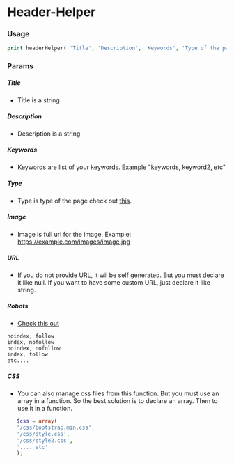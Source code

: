 # Header-Helper

### Usage

```php
print headerHelper( 'Title', 'Description', 'Keywords', 'Type of the page', 'Full url to the image', 'Robots index', 'Css array');
```

### Params

##### Title

 - Title is a string

##### Description

 - Description is a string

##### Keywords
  
 - Keywords are list of your keywords. Example "keywords, keyword2, etc"
  
##### Type

 - Type is type of the page check out [this](https://stackoverflow.com/a/51701628/7406948).
 
##### Image

 - Image is full url for the image. Example: https://example.com/images/image.jpg
 
##### URL

 - If you do not provide URL, it wil be self generated. But you must declare it like null. If you want to have some custom URL, just declare it like string.
 
##### Robots

 - [Check this out](https://www.robotstxt.org/meta.html)
```
noindex, follow
index, nofollow
noindex, nofollow
index, follow
etc....  
```
##### CSS

 - You can also manage css files from this function. But you must use an array in a function. So the best solution is to declare an array. Then to use it in a function.
 ```php
    $css = array(
    '/css/bootstrap.min.css',
    '/css/style.css',
    '/css/style2.css',
    '.... etc'
    );
```
 

